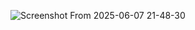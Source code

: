 ![Screenshot From 2025-06-07 21-48-30](https://github.com/user-attachments/assets/7fdca90f-1218-4d13-81dc-b542582d842e)
